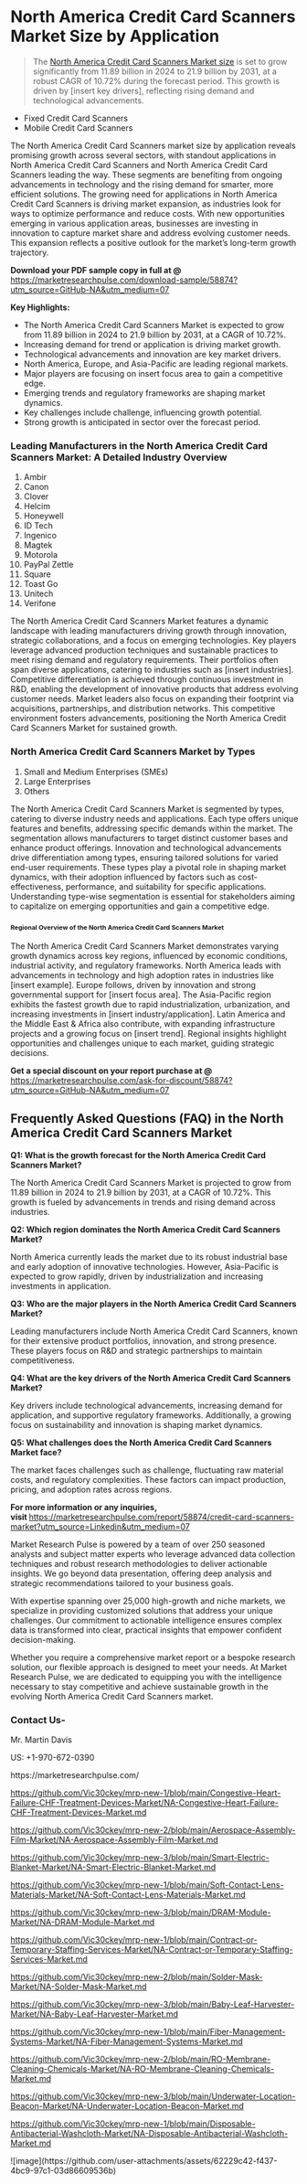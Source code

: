 <h1>North America Credit Card Scanners Market&nbsp;Size by Application</h1><blockquote><p>The <a href="https://marketresearchpulse.com/download-sample/58874?utm_source=GitHub-NA&amp;utm_medium=07">North America Credit Card Scanners Market size</a> is set to grow significantly from 11.89 billion in 2024 to 21.9 billion by 2031, at a robust CAGR of 10.72% during the forecast period. This growth is driven by [insert key drivers], reflecting rising demand and technological advancements.</p></blockquote><ul><li>Fixed Credit Card Scanners<li> Mobile Credit Card Scanners</li></ul><p>The North America Credit Card Scanners market size by application reveals promising growth across several sectors, with standout applications in North America Credit Card Scanners and North America Credit Card Scanners leading the way. These segments are benefiting from ongoing advancements in technology and the rising demand for smarter, more efficient solutions. The growing need for applications in North America Credit Card Scanners is driving market expansion, as industries look for ways to optimize performance and reduce costs. With new opportunities emerging in various application areas, businesses are investing in innovation to capture market share and address evolving customer needs. This expansion reflects a positive outlook for the market’s long-term growth trajectory.</p><p><strong>Download your PDF sample copy in full at @ </strong><a href="https://marketresearchpulse.com/download-sample/58874?utm_source=GitHub-NA&amp;utm_medium=07">https://marketresearchpulse.com/download-sample/58874?utm_source=GitHub-NA&amp;utm_medium=07</a></p><p><strong>Key Highlights: </strong></p><ul><li>The North America Credit Card Scanners Market is expected to grow from 11.89 billion in 2024 to 21.9 billion by 2031, at a CAGR of 10.72%.</li><li>Increasing demand for trend or application is driving market growth.</li><li>Technological advancements and innovation are key market drivers.</li><li>North America, Europe, and Asia-Pacific are leading regional markets.</li><li>Major players are focusing on insert focus area to gain a competitive edge.</li><li>Emerging trends and regulatory frameworks are shaping market dynamics.</li><li>Key challenges include challenge, influencing growth potential.</li><li>Strong growth is anticipated in sector over the forecast period.</li></ul><h3>Leading Manufacturers in the North America Credit Card Scanners Market: A Detailed Industry Overview</h3><ol><li>Ambir</li><li>Canon</li><li>Clover</li><li>Helcim</li><li>Honeywell</li><li>ID Tech</li><li>Ingenico</li><li>Magtek</li><li>Motorola</li><li>PayPal Zettle</li><li>Square</li><li>Toast Go</li><li>Unitech</li><li>Verifone</li></ol><div class="flex max-w-full flex-col flex-grow"><div class="min-h-8 text-message flex w-full flex-col items-end gap-2 whitespace-normal break-words [.text-message+&amp;]:mt-5" dir="auto" data-message-author-role="assistant" data-message-id="fd8432e4-4910-450d-b182-61b7bfb0a01f" data-message-model-slug="gpt-4o"><div class="flex w-full flex-col gap-1 empty:hidden first:pt-[3px]"><div class="markdown prose w-full break-words dark:prose-invert light"><p>The North America Credit Card Scanners Market features a dynamic landscape with leading manufacturers driving growth through innovation, strategic collaborations, and a focus on emerging technologies. Key players leverage advanced production techniques and sustainable practices to meet rising demand and regulatory requirements. Their portfolios often span diverse applications, catering to industries such as [insert industries]. Competitive differentiation is achieved through continuous investment in R&amp;D, enabling the development of innovative products that address evolving customer needs. Market leaders also focus on expanding their footprint via acquisitions, partnerships, and distribution networks. This competitive environment fosters advancements, positioning the North America Credit Card Scanners Market for sustained growth.</p></div></div></div></div><h3>North America Credit Card Scanners Market by Types</h3><ol><li>Small and Medium Enterprises (SMEs)<li> Large Enterprises<li> Others</li></ol><div class="flex max-w-full flex-col flex-grow"><div class="min-h-8 text-message flex w-full flex-col items-end gap-2 whitespace-normal break-words [.text-message+&amp;]:mt-5" dir="auto" data-message-author-role="assistant" data-message-id="084470be-0bb7-4664-bddf-5156b4f41249" data-message-model-slug="gpt-4o-mini"><div class="flex w-full flex-col gap-1 empty:hidden first:pt-[3px]"><div class="markdown prose w-full break-words dark:prose-invert light"><p>The North America Credit Card Scanners Market is segmented by types, catering to diverse industry needs and applications. Each type offers unique features and benefits, addressing specific demands within the market. The segmentation allows manufacturers to target distinct customer bases and enhance product offerings. Innovation and technological advancements drive differentiation among types, ensuring tailored solutions for varied end-user requirements. These types play a pivotal role in shaping market dynamics, with their adoption influenced by factors such as cost-effectiveness, performance, and suitability for specific applications. Understanding type-wise segmentation is essential for stakeholders aiming to capitalize on emerging opportunities and gain a competitive edge.</p></div></div></div></div><h3><span style="font-size: 11px;">Regional Overview of the North America Credit Card Scanners Market</span></h3><div class="flex max-w-full flex-col flex-grow"><div class="min-h-8 text-message flex w-full flex-col items-end gap-2 whitespace-normal break-words [.text-message+&amp;]:mt-5" dir="auto" data-message-author-role="assistant" data-message-id="e9038762-ce64-4e30-91c9-9bd413514231" data-message-model-slug="gpt-4o-mini"><div class="flex w-full flex-col gap-1 empty:hidden first:pt-[3px]"><div class="markdown prose w-full break-words dark:prose-invert light"><p>The North America Credit Card Scanners Market demonstrates varying growth dynamics across key regions, influenced by economic conditions, industrial activity, and regulatory frameworks. North America leads with advancements in technology and high adoption rates in industries like [insert example]. Europe follows, driven by innovation and strong governmental support for [insert focus area]. The Asia-Pacific region exhibits the fastest growth due to rapid industrialization, urbanization, and increasing investments in [insert industry/application]. Latin America and the Middle East &amp; Africa also contribute, with expanding infrastructure projects and a growing focus on [insert trend]. Regional insights highlight opportunities and challenges unique to each market, guiding strategic decisions.</p></div></div></div></div><p><strong>Get a special discount on your report purchase at @ </strong><a href="https://marketresearchpulse.com/ask-for-discount/58874?utm_source=GitHub-NA&amp;utm_medium=07">https://marketresearchpulse.com/ask-for-discount/58874?utm_source=GitHub-NA&amp;utm_medium=07</a></p><h2>Frequently Asked Questions (FAQ) in the North America Credit Card Scanners Market</h2><p><strong>Q1: What is the growth forecast for the North America Credit Card Scanners Market?</strong></p><p>The North America Credit Card Scanners Market is projected to grow from 11.89 billion in 2024 to 21.9 billion by 2031, at a CAGR of 10.72%. This growth is fueled by advancements in trends and rising demand across industries.</p><p><strong>Q2: Which region dominates the North America Credit Card Scanners Market?</strong></p><p>North America currently leads the market due to its robust industrial base and early adoption of innovative technologies. However, Asia-Pacific is expected to grow rapidly, driven by industrialization and increasing investments in application.</p><p><strong>Q3: Who are the major players in the North America Credit Card Scanners Market?</strong></p><p>Leading manufacturers include North America Credit Card Scanners, known for their extensive product portfolios, innovation, and strong presence. These players focus on R&amp;D and strategic partnerships to maintain competitiveness.</p><p><strong>Q4: What are the key drivers of the North America Credit Card Scanners Market?</strong></p><p>Key drivers include technological advancements, increasing demand for application, and supportive regulatory frameworks. Additionally, a growing focus on sustainability and innovation is shaping market dynamics.</p><p><strong>Q5: What challenges does the North America Credit Card Scanners Market face?</strong></p><p>The market faces challenges such as challenge, fluctuating raw material costs, and regulatory complexities. These factors can impact production, pricing, and adoption rates across regions.</p><p><strong>For more information or any inquiries, visit&nbsp;</strong><a href="https://marketresearchpulse.com/report/58874/credit-card-scanners-market?utm_source=Linkedin&utm_medium=07">https://marketresearchpulse.com/report/58874/credit-card-scanners-market?utm_source=Linkedin&utm_medium=07</a></p><p>Market Research Pulse is powered by a team of over 250 seasoned analysts and subject matter experts who leverage advanced data collection techniques and robust research methodologies to deliver actionable insights. We go beyond data presentation, offering deep analysis and strategic recommendations tailored to your business goals.</p><p>With expertise spanning over 25,000 high-growth and niche markets, we specialize in providing customized solutions that address your unique challenges. Our commitment to actionable intelligence ensures complex data is transformed into clear, practical insights that empower confident decision-making.</p><p>Whether you require a comprehensive market report or a bespoke research solution, our flexible approach is designed to meet your needs. At Market Research Pulse, we are dedicated to equipping you with the intelligence necessary to stay competitive and achieve sustainable growth in the evolving North America Credit Card Scanners market.</p><h3><strong>Contact Us-</strong></h3><p>Mr. Martin Davis</p><p>US: +1-970-672-0390</p><p>https://marketresearchpulse.com/</p><p><a href="https://github.com/Vic30ckey/mrp-new-1/blob/main/Congestive-Heart-Failure-CHF-Treatment-Devices-Market/NA-Congestive-Heart-Failure-CHF-Treatment-Devices-Market.md">https://github.com/Vic30ckey/mrp-new-1/blob/main/Congestive-Heart-Failure-CHF-Treatment-Devices-Market/NA-Congestive-Heart-Failure-CHF-Treatment-Devices-Market.md</a></p><p><a href="https://github.com/Vic30ckey/mrp-new-2/blob/main/Aerospace-Assembly-Film-Market/NA-Aerospace-Assembly-Film-Market.md">https://github.com/Vic30ckey/mrp-new-2/blob/main/Aerospace-Assembly-Film-Market/NA-Aerospace-Assembly-Film-Market.md</a></p><p><a href="https://github.com/Vic30ckey/mrp-new-3/blob/main/Smart-Electric-Blanket-Market/NA-Smart-Electric-Blanket-Market.md">https://github.com/Vic30ckey/mrp-new-3/blob/main/Smart-Electric-Blanket-Market/NA-Smart-Electric-Blanket-Market.md</a></p><p><a href="https://github.com/Vic30ckey/mrp-new-1/blob/main/Soft-Contact-Lens-Materials-Market/NA-Soft-Contact-Lens-Materials-Market.md">https://github.com/Vic30ckey/mrp-new-1/blob/main/Soft-Contact-Lens-Materials-Market/NA-Soft-Contact-Lens-Materials-Market.md</a></p><p><a href="https://github.com/Vic30ckey/mrp-new-3/blob/main/DRAM-Module-Market/NA-DRAM-Module-Market.md">https://github.com/Vic30ckey/mrp-new-3/blob/main/DRAM-Module-Market/NA-DRAM-Module-Market.md</a></p><p><a href="https://github.com/Vic30ckey/mrp-new-1/blob/main/Contract-or-Temporary-Staffing-Services-Market/NA-Contract-or-Temporary-Staffing-Services-Market.md">https://github.com/Vic30ckey/mrp-new-1/blob/main/Contract-or-Temporary-Staffing-Services-Market/NA-Contract-or-Temporary-Staffing-Services-Market.md</a></p><p><a href="https://github.com/Vic30ckey/mrp-new-2/blob/main/Solder-Mask-Market/NA-Solder-Mask-Market.md">https://github.com/Vic30ckey/mrp-new-2/blob/main/Solder-Mask-Market/NA-Solder-Mask-Market.md</a></p><p><a href="https://github.com/Vic30ckey/mrp-new-3/blob/main/Baby-Leaf-Harvester-Market/NA-Baby-Leaf-Harvester-Market.md">https://github.com/Vic30ckey/mrp-new-3/blob/main/Baby-Leaf-Harvester-Market/NA-Baby-Leaf-Harvester-Market.md</a></p><p><a href="https://github.com/Vic30ckey/mrp-new-1/blob/main/Fiber-Management-Systems-Market/NA-Fiber-Management-Systems-Market.md">https://github.com/Vic30ckey/mrp-new-1/blob/main/Fiber-Management-Systems-Market/NA-Fiber-Management-Systems-Market.md</a></p><p><a href="https://github.com/Vic30ckey/mrp-new-2/blob/main/RO-Membrane-Cleaning-Chemicals-Market/NA-RO-Membrane-Cleaning-Chemicals-Market.md">https://github.com/Vic30ckey/mrp-new-2/blob/main/RO-Membrane-Cleaning-Chemicals-Market/NA-RO-Membrane-Cleaning-Chemicals-Market.md</a></p><p><a href="https://github.com/Vic30ckey/mrp-new-3/blob/main/Underwater-Location-Beacon-Market/NA-Underwater-Location-Beacon-Market.md">https://github.com/Vic30ckey/mrp-new-3/blob/main/Underwater-Location-Beacon-Market/NA-Underwater-Location-Beacon-Market.md</a></p><p><a href="https://github.com/Vic30ckey/mrp-new-1/blob/main/Disposable-Antibacterial-Washcloth-Market/NA-Disposable-Antibacterial-Washcloth-Market.md">https://github.com/Vic30ckey/mrp-new-1/blob/main/Disposable-Antibacterial-Washcloth-Market/NA-Disposable-Antibacterial-Washcloth-Market.md</a></p>
![image](https://github.com/user-attachments/assets/62229c42-f437-4bc9-97c1-03d86609536b)
